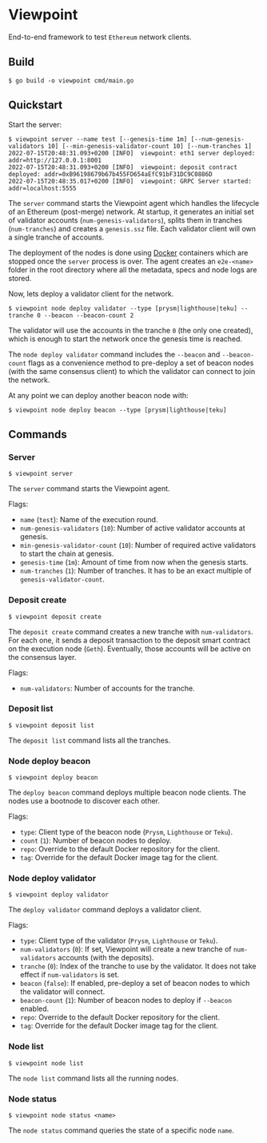 # Viewpoint

End-to-end framework to test `Ethereum` network clients.

## Build

```
$ go build -o viewpoint cmd/main.go
```

## Quickstart

Start the server:

```
$ viewpoint server --name test [--genesis-time 1m] [--num-genesis-validators 10] [--min-genesis-validator-count 10] [--num-tranches 1]
2022-07-15T20:48:31.093+0200 [INFO]  viewpoint: eth1 server deployed: addr=http://127.0.0.1:8001
2022-07-15T20:48:31.093+0200 [INFO]  viewpoint: deposit contract deployed: addr=0xB96198679b67b455FD654aEfC91bF31DC9C0886D
2022-07-15T20:48:35.017+0200 [INFO]  viewpoint: GRPC Server started: addr=localhost:5555
```

The `server` command starts the Viewpoint agent which handles the lifecycle of an Ethereum (post-merge) network. At startup, it generates an initial set of validator accounts (`num-genesis-validators`), splits them in tranches (`num-tranches`) and creates a `genesis.ssz` file. Each validator client will own a single tranche of accounts.

The deployment of the nodes is done using [Docker](https://www.docker.com/) containers which are stopped once the `server` process is over. The agent creates an `e2e-<name>` folder in the root directory where all the metadata, specs and node logs are stored.

Now, lets deploy a validator client for the network.

```
$ viewpoint node deploy validator --type [prysm|lighthouse|teku] --tranche 0 --beacon --beacon-count 2
```

The validator will use the accounts in the tranche `0` (the only one created), which is enough to start the network once the genesis time is reached.

The `node deploy validator` command includes the `--beacon` and `--beacon-count` flags as a convenience method to pre-deploy a set of beacon nodes (with the same consensus client) to which the validator can connect to join the network.

At any point we can deploy another beacon node with:

```
$ viewpoint node deploy beacon --type [prysm|lighthouse|teku]
```

## Commands

### Server

```
$ viewpoint server
```

The `server` command starts the Viewpoint agent.

Flags:

- `name` (`test`): Name of the execution round.
- `num-genesis-validators` (`10`): Number of active validator accounts at genesis.
- `min-genesis-validator-count` (`10`): Number of required active validators to start the chain at genesis.
- `genesis-time` (`1m`): Amount of time from now when the genesis starts.
- `num-tranches` (`1`): Number of tranches. It has to be an exact multiple of `genesis-validator-count`.

### Deposit create

```
$ viewpoint deposit create
```

The `deposit create` command creates a new tranche with `num-validators`. For each one, it sends a deposit transaction to the deposit smart contract on the execution node (`Geth`). Eventually, those accounts will be active on the consensus layer.

Flags:

- `num-validators`: Number of accounts for the tranche.

### Deposit list

```
$ viewpoint deposit list
```

The `deposit list` command lists all the tranches.

### Node deploy beacon

```
$ viewpoint deploy beacon
```

The `deploy beacon` command deploys multiple beacon node clients. The nodes use a bootnode to discover each other.

Flags:

- `type`: Client type of the beacon node (`Prysm`, `Lighthouse` or `Teku`).
- `count` (`1`): Number of beacon nodes to deploy.
- `repo`: Override to the default Docker repository for the client.
- `tag`: Override for the default Docker image tag for the client.

### Node deploy validator

```
$ viewpoint deploy validator
```

The `deploy validator` command deploys a validator client.

Flags:

- `type`: Client type of the validator (`Prysm`, `Lighthouse` or `Teku`).
- `num-validators` (`0`): If set, Viewpoint will create a new tranche of `num-validators` accounts (with the deposits).
- `tranche` (`0`): Index of the tranche to use by the validator. It does not take effect if `num-validators` is set.
- `beacon` (`false`): If enabled, pre-deploy a set of beacon nodes to which the validator will connect.
- `beacon-count` (`1`): Number of beacon nodes to deploy if `--beacon` enabled.
- `repo`: Override to the default Docker repository for the client.
- `tag`: Override for the default Docker image tag for the client.

### Node list

```
$ viewpoint node list
```

The `node list` command lists all the running nodes.

### Node status

```
$ viewpoint node status <name>
```

The `node status` command queries the state of a specific node `name`.
